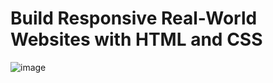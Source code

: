 # Build Responsive Real-World Websites with HTML and CSS
![image](https://user-images.githubusercontent.com/79535348/177020001-bb37aca1-09c0-4362-84af-d392a710eb31.png)
